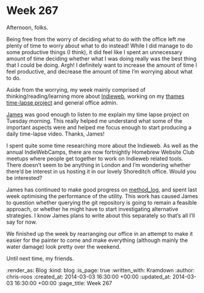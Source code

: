 Week 267
========

Afternoon, folks.

Being free from the worry of deciding what to do with the office left me plenty of time to worry about what to do instead! While I did manage to do some productive things (I think), it did feel like I spent an unnecessary amount of time deciding whether what I was doing really was the best thing that I could be doing. Argh! I definitely want to increase the amount of time I feel productive, and decrease the amount of time I’m worrying about what to do.

Aside from the worrying, my week mainly comprised of thinking/reading/learning more about [Indieweb][], working on my [thames time-lapse project][] and general office admin.

[James](james-mead) was good enough to listen to me explain my time lapse project on Tuesday morning. This really helped me understand what some of the important aspects were and helped me focus enough to start producing a daily time-lapse video. Thanks, James!

I spent quite some time researching more about the Indieweb. As well as the annual IndieWebCamps, there are now fortnightly Homebrew Website Club meetups where people get together to work on Indieweb related tools. There doesn’t seem to be anything in London and I’m wondering whether there’d be interest in us hosting it in our lovely Shoreditch office. Would you be interested?

James has continued to make good progress on [method_log][], and spent last week optimising the performance of the utility. This work has caused James to question whether querying the git repository is going to remain a feasible approach, or whether he might have to start investigating alternative strategies. I know James plans to write about this separately so that’s all I’ll say for now.

We finished up the week by rearranging our office in an attempt to make it easier for the painter to come and make everything (although mainly the water damage) look pretty over the weekend.

Until next time, my friends.

[james-mead]: /james-mead
[indieweb]: http://indiewebcamp.com/
[method_log]: https://github.com/freerange/method_log
[thames time-lapse project]: http://thames-time-lapse.chrisroos.co.uk/

:render_as: Blog
:kind: blog
:is_page: true
:written_with: Kramdown
:author: chris-roos
:created_at: 2014-03-03 16:30:00 +00:00
:updated_at: 2014-03-03 16:30:00 +00:00
:page_title: Week 267
